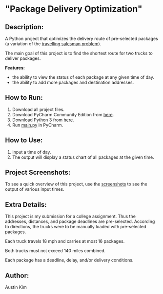 # "Package Delivery Optimization"

## Description: 
A Python project that optimizes the delivery route of pre-selected packages (a variation of the [travelling salesman problem](https://en.wikipedia.org/wiki/Travelling_salesman_problem)).

The main goal of this project is to find the shortest route for two trucks to deliver packages. 

**Features:**
* the ability to view the status of each package at any given time of day.
* the ability to add more packages and destination addresses. 

## How to Run:
1. Download all project files. 
2. Download PyCharm Community Edition from [here](https://www.jetbrains.com/pycharm/download). 
3. Download Python 3 from [here](https://www.python.org/downloads). 
4. Run [main.py](/main.py) in PyCharm. 

## How to Use:
1. Input a time of day. 
2. The output will display a status chart of all packages at the given time. 

## Project Screenshots:  
To see a quick overview of this project, use the [screenshots](/output_screenshots) to see the output of various input times. 

## Extra Details: 
This project is my submission for a college assignment. 
Thus the addresses, distances, and package deadlines are pre-selected. 
According to directions, the trucks were to be manually loaded with pre-selected packages. 

Each truck travels 18 mph and carries at most 16 packages. 

Both trucks must not exceed 140 miles combined. 

Each package has a deadline, delay, and/or delivery conditions. 

## Author: 
Austin Kim
